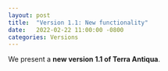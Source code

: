 ```yaml
---
layout: post
title:  "Version 1.1: New functionality"
date:   2022-02-22 11:00:00 -0800
categories: Versions
---
```


We present a <b>new version 1.1 of Terra Antiqua</b>. 

<!-- It's <b>a series of four videos</b> going over the plugin functionalities and showing how to make a full paleoreconstruction.
The tutorial is based on the workshops we offered this year and uses the Sample Data Bundle (see tab above) to reconstruct the past geography at 30 Ma.

---

Today, the first video is available on Youtube.

---
##Content:

What is Terra Antiqua and how does in works?
How to download and install Terra Antiqua
A brief description of the interface and the icons
The User Manual
The Sample Data Bundle to make a full reconstruction at 30 Ma

---

#Terra Antiqua Tutotial: <a href="https://youtu.be/SWs4QvLmrlc">Video 1 - Introduction</a>

